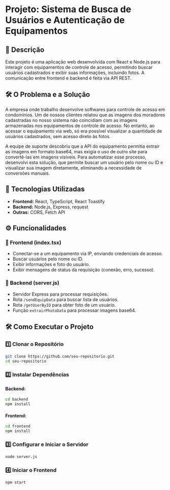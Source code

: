 # Projeto: Sistema de Busca de Usuários e Autenticação de Equipamentos

## 📌 Descrição
Este projeto é uma aplicação web desenvolvida com React e Node.js para interagir com equipamentos de controle de acesso, permitindo buscar usuários cadastrados e exibir suas informações, incluindo fotos. A comunicação entre frontend e backend é feita via API REST.

## 🛠️ O Problema e a Solução
A empresa onde trabalho desenvolve softwares para controle de acesso em condomínios. Um de nossos clientes relatou que as imagens dos moradores cadastradas no nosso sistema não coincidiam com as imagens armazenadas nos equipamentos de controle de acesso. No entanto, ao acessar o equipamento via web, só era possível visualizar a quantidade de usuários cadastrados, sem acesso direto às fotos.

A equipe de suporte descobriu que a API do equipamento permitia extrair as imagens em formato base64, mas exigia o uso de outro site para convertê-las em imagens visíveis. Para automatizar esse processo, desenvolvi esta solução, que permite buscar um usuário pelo nome ou ID e visualizar sua imagem diretamente, eliminando a necessidade de conversões manuais.

## 🚀 Tecnologias Utilizadas
- **Frontend:** React, TypeScript, React Toastify
- **Backend:** Node.js, Express, request
- **Outras:** CORS, Fetch API

## ⚙️ Funcionalidades
### 🔹 **Frontend (index.tsx)**
- Conectar-se a um equipamento via IP, enviando credenciais de acesso.
- Buscar usuários pelo nome ou ID.
- Exibir informações e foto do usuário.
- Exibir mensagens de status da requisição (conexão, erro, sucesso).

### 🔹 **Backend (server.js)**
- Servidor Express para processar requisições.
- Rota `/sendEquipData` para buscar lista de usuários.
- Rota `/getUserByID` para obter foto de um usuário.
- Função `extrairPhotoData` para processar imagens base64.

## 🛠️ Como Executar o Projeto
### **1️⃣ Clonar o Repositório**
```bash
git clone https://github.com/seu-repositorio.git
cd seu-repositorio
```

### **2️⃣ Instalar Dependências**
#### Backend:
```bash
cd backend
npm install
```
#### Frontend:
```bash
cd frontend
npm install
```

### **3️⃣ Configurar e Iniciar o Servidor**
```bash
node server.js
```

### **4️⃣ Iniciar o Frontend**
```bash
npm start
```

